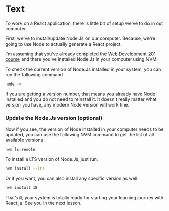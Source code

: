 # Text
To work on a React application, there is little bit of setup we've to do in out computer.

First, we've to install/update Node.Js on our computer. Because, we're going to use Node to actually generate a React project.

I'm assuming that you've already completed the [Web Development 201 course](https://www.pupilfirst.school/courses/1804/curriculum) and there you've installed Node.Js in your computer using NVM.

To check the current version of Node.Js installed in your system, you can run the following command:
```sh
node -v
```

If you are getting a version number, that means you already have Node installed and you do not need to reinstall it. It doesn't really matter what version you have, any modern Node version will work fine.

### Update the Node.Js version (optional)
Now if you see, the version of Node installed in your computer needs to be updated, you can use the following NVM command to get the list of all available versions:
```sh
nvm ls-remote
```

To install a LTS version of Node.Js, just run:
```sh
nvm install --lts
```

Or if you want, you can also install any specific version as well:
```sh
nvm install 18
```

That’s it, your system is totally ready for starting your learning journey with React.js. See you in the next lesson.